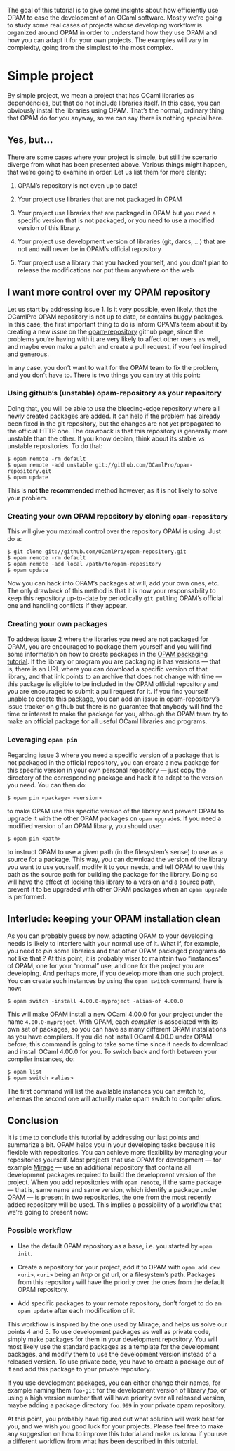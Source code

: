 The goal of this tutorial is to give some insights about how
efficiently use OPAM to ease the development of an OCaml
software. Mostly we’re going to study some real cases of projects
whose developing workflow is organized around OPAM in order to
understand how they use OPAM and how you can adapt it for your own
projects. The examples will vary in complexity, going from the
simplest to the most complex.

# Simple project

By simple project, we mean a project that has OCaml libraries as
dependencies, but that do not include libraries itself. In this case,
you can obviously install the libraries using OPAM. That’s the normal,
ordinary thing that OPAM do for you anyway, so we can say there is
nothing special here.

## Yes, but…

There are some cases where your project is simple, but still the
scenario diverge from what has been presented above. Various things
might happen, that we’re going to examine in order. Let us list
them for more clarity:

1. OPAM’s repository is not even up to date!

2. Your project use libraries that are not packaged in OPAM

3. Your project use libraries that are packaged in OPAM but you need a
  specific version that is not packaged, or you need to use a modified
  version of this library.

4. Your project use development version of libraries (git, darcs, …)
  that are not and will never be in OPAM’s official repository

5. Your project use a library that you hacked yourself, and you don’t
  plan to release the modifications nor put them anywhere on the web

## I want more control over my OPAM repository

Let us start by addressing issue 1. Is it very possible, even likely,
that the OCamlPro OPAM repository is not up to date, or contains buggy
packages. In this case, the first important thing to do is inform
OPAM’s team about it by creating a new *issue* on the
[opam-repository](https://github.com/OCamlPro/opam-repository) github
page, since the problems you’re having with it are very likely to
affect other users as well, and maybe even make a patch and create a
pull request, if you feel inspired and generous.

In any case, you don’t want to wait for the OPAM team to fix the
problem, and you don’t have to. There is two things you can try at
this point:

### Using github’s (unstable) opam-repository as your repository

Doing that, you will be able to use the bleeding-edge repository where
all newly created packages are added. It can help if the problem has
already been fixed in the git repository, but the changes are not yet
propagated to the official HTTP one. The drawback is that this
repository is generally more unstable than the other. If you know
debian, think about its stable *vs* unstable repositories. To do that:

```
$ opam remote -rm default
$ opam remote -add unstable git://github.com/OCamlPro/opam-repository.git
$ opam update
```

This is **not the recommended** method however, as it is not likely to
solve your problem.

### Creating your own OPAM repository by cloning `opam-repository`

This will give you maximal control over the repository OPAM is
using. Just do a:

```
$ git clone git://github.com/OCamlPro/opam-repository.git
$ opam remote -rm default
$ opam remote -add local /path/to/opam-repository
$ opam update
```

Now you can hack into OPAM’s packages at will, add your own ones, etc. The
only drawback of this method is that it is now your responsability to
keep this repository up-to-date by periodically `git pull`ing OPAM’s
official one and handling conflicts if they appear.

### Creating your own packages

To address issue 2 where the libraries you need are not packaged for
OPAM, you are encouraged to package them yourself and you will find
some information on how to create packages in the [OPAM packaging
tutorial](http://opam.ocamlpro.com/doc/Packaging.html). If the library
or program you are packaging is has versions — that is, there is an
URL where you can download a specific version of that library, and
that link points to an archive that does not change with time — this
package is eligible to be included in the OPAM official repository and
you are encouraged to submit a pull request for it. If you find
yourself unable to create this package, you can add an issue in
opam-repository’s issue tracker on github but there is no guarantee
that anybody will find the time or interest to make the package for
you, although the OPAM team try to make an official package for all
useful OCaml libraries and programs.

### Leveraging `opam pin`

Regarding issue 3 where you need a specific version of a package that
is not packaged in the official repository, you can create a new
package for this specific version in your own personal repository —
just copy the directory of the corresponding package and hack it to
adapt to the version you need. You can then do:

```$ opam pin <package> <version>```

to make OPAM use this specific version of the library and prevent
OPAM to upgrade it with the other OPAM packages on `opam upgrade`s. If
you need a modified version of an OPAM library, you should use:

```$ opam pin <path>```

to instruct OPAM to use a given path (in the filesystem’s sense) to
use as a source for a package. This way, you can download the version
of the library you want to use yourself, modify it to your needs, and
tell OPAM to use this path as the source path for building the package
for the library. Doing so will have the effect of locking this library
to a version and a source path, prevent it to be upgraded with other
OPAM packages when an `opam upgrade` is performed.

## Interlude: keeping your OPAM installation clean

As you can probably guess by now, adapting OPAM to your developing
needs is likely to interfere with your normal use of it. What if, for
example, you need to *pin* some libraries and that other OPAM packaged
programs do not like that ? At this point, it is probably wiser to
maintain two “instances” of OPAM, one for your “normal” use, and one
for the project you are developing. And perhaps more, if you develop
more than one such project. You can create such instances by using the
`opam switch` command, here is how:

```
$ opam switch -install 4.00.0-myproject -alias-of 4.00.0
```

This will make OPAM install a new OCaml 4.00.0 for your project under
the name `4.00.0-myproject`. With OPAM, each *compiler* is associated
with its own set of packages, so you can have as many different OPAM
installations as you have compilers. If you did not install OCaml
4.00.0 under OPAM before, this command is going to take some time
since it needs to download and install OCaml 4.00.0 for you. To switch
back and forth between your compiler instances, do:

```
$ opam list
$ opam switch <alias>
```

The first command will list the available instances you can switch to,
whereas the second one will actually make opam switch to compiler
*alias*.

## Conclusion

It is time to conclude this tutorial by addressing our last points and
summarize a bit. OPAM helps you in your developing tasks because it is
flexible with repositories. You can achieve more flexibility by
managing your repositories yourself. Most projects that use OPAM for
development — for example [Mirage](http://www.openmirage.org) — use an
additional repository that contains all development packages required
to build the development version of the project. When you add
repositories with `opam remote`, if the same package — that is, same
name and same version, which identify a package under OPAM — is
present in two repositories, the one from the most recently added
repository will be used. This implies a possibility of a workflow that
we’re going to present now:

### Possible workflow

- Use the default OPAM repository as a base, i.e. you started by `opam
  init`.

- Create a repository for your project, add it to OPAM with `opam add
  dev <uri>`, `<uri>` being an *http* or *git* url, or a filesystem’s
  path. Packages from this repository will have the priority over the
  ones from the default OPAM repository.

- Add specific packages to your remote repository, don’t forget to do
  an `opam update` after each modification of it.

This workflow is inspired by the one used by Mirage, and helps us
solve our points 4 and 5. To use development packages as well as
private code, simply make packages for them in your development
repository. You will most likely use the standard packages as a
template for the development packages, and modify them to use the
development version instead of a released version. To use private
code, you have to create a package out of it and add this package to
your private repository.

If you use development packages, you can either change their names,
for example naming them `foo-git` for the development version of
library *foo*, or using a high version number that will have priority
over all released version, maybe adding a package directory `foo.999`
in your private opam repository.

At this point, you probably have figured out what solution will work
best for you, and we wish you good luck for your projects. Please feel
free to make any suggestion on how to improve this tutorial and make
us know if you use a different workflow from what has been described
in this tutorial.
